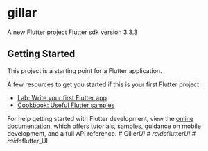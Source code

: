 # gillar

A new Flutter project Flutter sdk version 3.3.3

## Getting Started

This project is a starting point for a Flutter application.

A few resources to get you started if this is your first Flutter project:

- [Lab: Write your first Flutter app](https://docs.flutter.dev/get-started/codelab)
- [Cookbook: Useful Flutter samples](https://docs.flutter.dev/cookbook)

For help getting started with Flutter development, view the
[online documentation](https://docs.flutter.dev/), which offers tutorials,
samples, guidance on mobile development, and a full API reference.
#   G i l l e r _ U I  
 #   r a i d o _ f l u t t e r _ U I  
 #   r a i d o _ f l u t t e r _ U I  
 